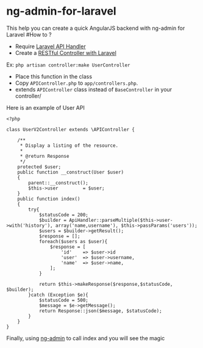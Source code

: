 ng-admin-for-laravel
====================

This help you can create a quick AngularJS backend with ng-admin for Laravel
#How to ?
- Require [Laravel API Handler](https://github.com/marcelgwerder/laravel-api-handler)
- Create a [RESTful Controller with Laravel](http://laravel.com/docs/4.2/controllers#restful-resource-controllers)

Ex: `php artisan controller:make UserController`
- Place this function in the class
- Copy `APIController.php` to `app/controllers.php`.
- extends `APIController` class instead of `BaseController` in your controller/

Here is an example of User API
````
<?php

class UserV2Controller extends \APIController {

	/**
	 * Display a listing of the resource.
	 *
	 * @return Response
	 */
    protected $user;
    public function __construct(User $user)
    {
        parent::__construct();
        $this->user         = $user;
    }
	public function index()
	{
        try{
            $statusCode = 200;
            $builder = ApiHandler::parseMultiple($this->user->with('history'), array('name,username'), $this->passParams('users'));
            $users = $builder->getResult();
            $response = [];
            foreach($users as $user){
                $response = [
                    'id'    => $user->id
                    'user'  => $user->username,
                    'name'  => $user->name,
                ];
            }

            return $this->makeResponse($response,$statusCode, $builder);
        }catch (Exception $e){
            $statusCode = 500;
            $message = $e->getMessage();
            return Response::json($message, $statusCode);
        }
	}
}
````
Finally, using [ng-admin](https://github.com/marmelab/ng-admin) to call index and you will see the magic
